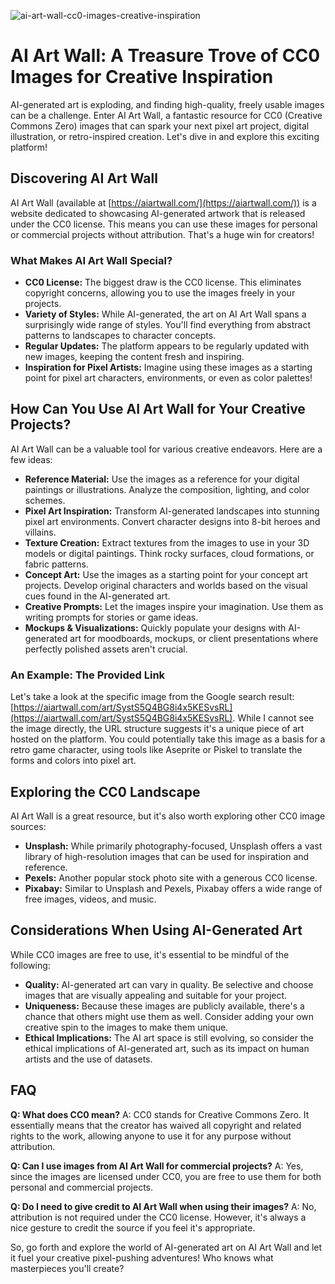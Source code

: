 ![ai-art-wall-cc0-images-creative-inspiration](https://images.pexels.com/photos/18069161/pexels-photo-18069161.png?auto=compress&cs=tinysrgb&fit=crop&h=627&w=1200)

# AI Art Wall: A Treasure Trove of CC0 Images for Creative Inspiration

AI-generated art is exploding, and finding high-quality, freely usable images can be a challenge. Enter AI Art Wall, a fantastic resource for CC0 (Creative Commons Zero) images that can spark your next pixel art project, digital illustration, or retro-inspired creation. Let's dive in and explore this exciting platform!

## Discovering AI Art Wall

AI Art Wall (available at [https://aiartwall.com/](https://aiartwall.com/)) is a website dedicated to showcasing AI-generated artwork that is released under the CC0 license. This means you can use these images for personal or commercial projects without attribution. That's a huge win for creators!

### What Makes AI Art Wall Special?

*   **CC0 License:** The biggest draw is the CC0 license. This eliminates copyright concerns, allowing you to use the images freely in your projects.
*   **Variety of Styles:** While AI-generated, the art on AI Art Wall spans a surprisingly wide range of styles. You'll find everything from abstract patterns to landscapes to character concepts.
*   **Regular Updates:** The platform appears to be regularly updated with new images, keeping the content fresh and inspiring.
*   **Inspiration for Pixel Artists:** Imagine using these images as a starting point for pixel art characters, environments, or even as color palettes! 

## How Can You Use AI Art Wall for Your Creative Projects?

AI Art Wall can be a valuable tool for various creative endeavors. Here are a few ideas:

*   **Reference Material:** Use the images as a reference for your digital paintings or illustrations. Analyze the composition, lighting, and color schemes.
*   **Pixel Art Inspiration:** Transform AI-generated landscapes into stunning pixel art environments. Convert character designs into 8-bit heroes and villains.
*   **Texture Creation:** Extract textures from the images to use in your 3D models or digital paintings. Think rocky surfaces, cloud formations, or fabric patterns.
*   **Concept Art:** Use the images as a starting point for your concept art projects. Develop original characters and worlds based on the visual cues found in the AI-generated art.
*   **Creative Prompts:** Let the images inspire your imagination. Use them as writing prompts for stories or game ideas.
*   **Mockups & Visualizations:** Quickly populate your designs with AI-generated art for moodboards, mockups, or client presentations where perfectly polished assets aren't crucial.

### An Example: The Provided Link

Let's take a look at the specific image from the Google search result: [https://aiartwall.com/art/SystS5Q4BG8i4x5KESvsRL](https://aiartwall.com/art/SystS5Q4BG8i4x5KESvsRL). While I cannot see the image directly, the URL structure suggests it's a unique piece of art hosted on the platform.  You could potentially take this image as a basis for a retro game character, using tools like Aseprite or Piskel to translate the forms and colors into pixel art.

## Exploring the CC0 Landscape

AI Art Wall is a great resource, but it's also worth exploring other CC0 image sources:

*   **Unsplash:** While primarily photography-focused, Unsplash offers a vast library of high-resolution images that can be used for inspiration and reference.
*   **Pexels:** Another popular stock photo site with a generous CC0 license.
*   **Pixabay:** Similar to Unsplash and Pexels, Pixabay offers a wide range of free images, videos, and music.

## Considerations When Using AI-Generated Art

While CC0 images are free to use, it's essential to be mindful of the following:

*   **Quality:** AI-generated art can vary in quality. Be selective and choose images that are visually appealing and suitable for your project.
*   **Uniqueness:** Because these images are publicly available, there's a chance that others might use them as well. Consider adding your own creative spin to the images to make them unique.
*   **Ethical Implications:**  The AI art space is still evolving, so consider the ethical implications of AI-generated art, such as its impact on human artists and the use of datasets. 

## FAQ

**Q: What does CC0 mean?**
A: CC0 stands for Creative Commons Zero. It essentially means that the creator has waived all copyright and related rights to the work, allowing anyone to use it for any purpose without attribution.

**Q: Can I use images from AI Art Wall for commercial projects?**
A: Yes, since the images are licensed under CC0, you are free to use them for both personal and commercial projects.

**Q: Do I need to give credit to AI Art Wall when using their images?**
A: No, attribution is not required under the CC0 license. However, it's always a nice gesture to credit the source if you feel it's appropriate.

So, go forth and explore the world of AI-generated art on AI Art Wall and let it fuel your creative pixel-pushing adventures! Who knows what masterpieces you'll create?
